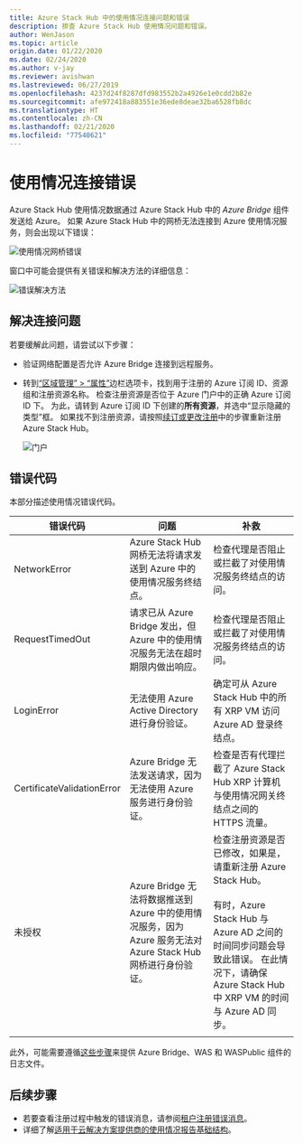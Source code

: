 ```yaml
---
title: Azure Stack Hub 中的使用情况连接问题和错误
description: 排查 Azure Stack Hub 使用情况问题和错误。
author: WenJason
ms.topic: article
origin.date: 01/22/2020
ms.date: 02/24/2020
ms.author: v-jay
ms.reviewer: avishwan
ms.lastreviewed: 06/27/2019
ms.openlocfilehash: 4237d24f8287dfd983552b2a4926e1e0cdd2b82e
ms.sourcegitcommit: afe972418a883551e36ede8deae32ba6528fb8dc
ms.translationtype: HT
ms.contentlocale: zh-CN
ms.lasthandoff: 02/21/2020
ms.locfileid: "77540621"
---
```

# <a name="usage-connectivity-errors"></a>使用情况连接错误

Azure Stack Hub 使用情况数据通过 Azure Stack Hub 中的 *Azure Bridge* 组件发送给 Azure。 如果 Azure Stack Hub 中的网桥无法连接到 Azure 使用情况服务，则会出现以下错误：

![使用情况网桥错误](media/azure-stack-usage-issues/usageerror2.png)

窗口中可能会提供有关错误和解决方法的详细信息：

![错误解决方法](media/azure-stack-usage-issues/usageerror3.png)

## <a name="resolve-connectivity-issues"></a>解决连接问题

若要缓解此问题，请尝试以下步骤：

- 验证网络配置是否允许 Azure Bridge 连接到远程服务。

- 转到[“区域管理” > “属性”](azure-stack-registration.md#verify-azure-stack-hub-registration)边栏选项卡，找到用于注册的 Azure 订阅 ID、资源组和注册资源名称。   检查注册资源是否位于 Azure 门户中的正确 Azure 订阅 ID 下。 为此，请转到 Azure 订阅 ID 下创建的**所有资源**，并选中“显示隐藏的类型”框。  如果找不到注册资源，请按照[续订或更改注册](azure-stack-registration.md#renew-or-change-registration)中的步骤重新注册 Azure Stack Hub。

  ![门户](media/azure-stack-usage-issues/stackres.png)

## <a name="error-codes"></a>错误代码

本部分描述使用情况错误代码。

| 错误代码                 | 问题                                                                                                                                             | 补救                                                                                                                                                                                                                                                                                        |
|----------------------------|---------------------------------------------------------------------------------------------------------------------------------------------------|----------------------------------------------------------------------------------------------------------------------------------------------------------------------------------------------------------------------------------------------------------------------------------------------------|
| NetworkError               | Azure Stack Hub 网桥无法将请求发送到 Azure 中的使用情况服务终结点。                                                            | 检查代理是否阻止或拦截了对使用情况服务终结点的访问。                                                                                                                                                                                                             |
| RequestTimedOut            | 请求已从 Azure Bridge 发出，但 Azure 中的使用情况服务无法在超时期限内做出响应。                             | 检查代理是否阻止或拦截了对使用情况服务终结点的访问。                                                                                                                                                                                                                        |
| LoginError                 | 无法使用 Azure Active Directory 进行身份验证。                                                                                                             | 确定可从 Azure Stack Hub 中的所有 XRP VM 访问 Azure AD 登录终结点。                                                                                                                                                                                                                     |
| CertificateValidationError | Azure Bridge 无法发送请求，因为无法使用 Azure 服务进行身份验证。                                    | 检查是否有代理拦截了 Azure Stack Hub XRP 计算机与使用情况网关终结点之间的 HTTPS 流量。                                                                                                                                                                                      |
| 未授权               | Azure Bridge 无法将数据推送到 Azure 中的使用情况服务，因为 Azure 服务无法对 Azure Stack Hub 网桥进行身份验证。 | 检查注册资源是否已修改，如果是，请重新注册 Azure Stack Hub。 <br><br> 有时，Azure Stack Hub 与 Azure AD 之间的时间同步问题会导致此错误。 在此情况下，请确保 Azure Stack Hub 中 XRP VM 的时间与 Azure AD 同步。 |
|                            |                                                                                                                                                   |                                                                                                                                                                                                                                                                                                    |

此外，可能需要遵循[这些步骤](azure-stack-configure-on-demand-diagnostic-log-collection.md#use-the-privileged-endpoint-pep-to-collect-diagnostic-logs)来提供 Azure Bridge、WAS 和 WASPublic 组件的日志文件。

## <a name="next-steps"></a>后续步骤

- 若要查看注册过程中触发的错误消息，请参阅[租户注册错误消息](azure-stack-registration-errors.md)。
- 详细了解[适用于云解决方案提供商的使用情况报告基础结构](azure-stack-csp-ref-infrastructure.md)。
